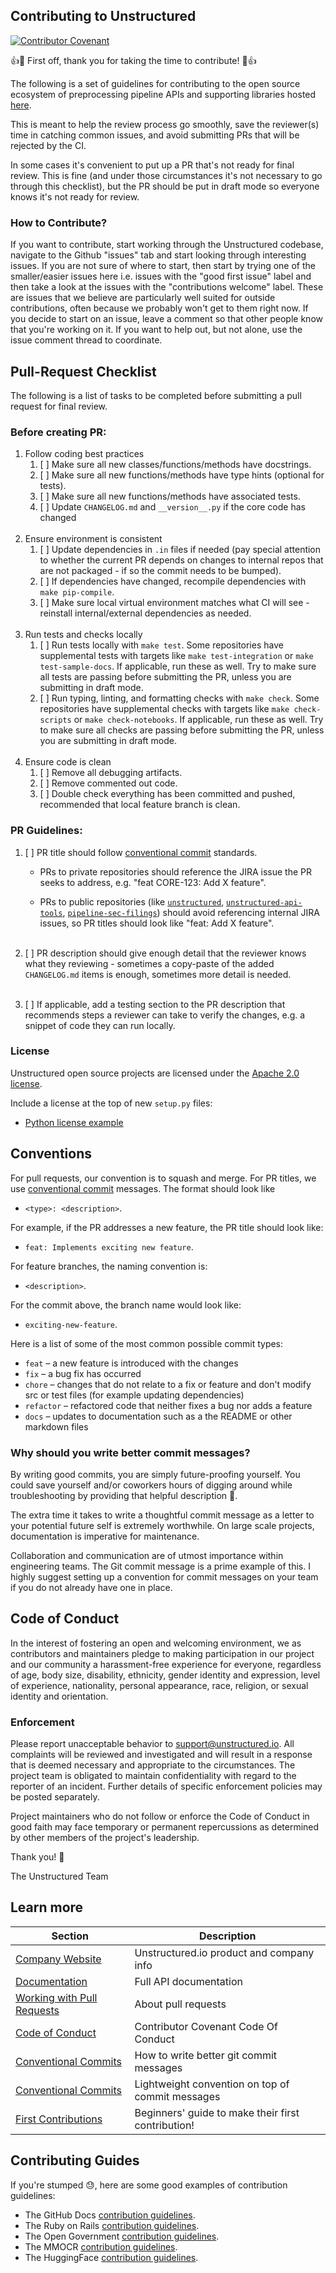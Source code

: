 ## Contributing to Unstructured

[![Contributor Covenant](https://img.shields.io/badge/Contributor%20Covenant-2.1-4baaaa.svg)](code_of_conduct.md)

👍🎉 First off, thank you for taking the time to contribute! 🎉👍

The following is a set of guidelines for contributing to the open source ecosystem of preprocessing pipeline APIs and supporting libraries hosted [here](https://github.com/Unstructured-IO).

This is meant to help the review process go smoothly, save the reviewer(s) time in catching common issues, and avoid submitting PRs that will be rejected by the CI.

In some cases it's convenient to put up a PR that's not ready for final review. This is fine (and under those circumstances it's not necessary to go through this checklist), but the PR should be put in draft mode so everyone knows it's not ready for review. 

### How to Contribute?

If you want to contribute, start working through the Unstructured codebase, navigate to the Github "issues" tab and start looking through interesting issues. If you are not sure of where to start, then start by trying one of the smaller/easier issues here i.e. issues with the "good first issue" label and then take a look at the issues with the "contributions welcome" label. These are issues that we believe are particularly well suited for outside contributions, often because we probably won't get to them right now. If you decide to start on an issue, leave a comment so that other people know that you're working on it. If you want to help out, but not alone, use the issue comment thread to coordinate.


## Pull-Request Checklist

The following is a list of tasks to be completed before submitting a pull request for final review.

### Before creating PR:

1. Follow coding best practices
    1. [ ] Make sure all new classes/functions/methods have docstrings.
    1. [ ] Make sure all new functions/methods have type hints (optional for tests).
    1. [ ] Make sure all new functions/methods have associated tests.
    1. [ ] Update `CHANGELOG.md` and `__version__.py` if the core code has changed
<br/><br/>
1. Ensure environment is consistent
    1. [ ] Update dependencies in `.in` files if needed (pay special attention to whether the current PR depends on changes to internal repos that are not packaged - if so the commit needs to be bumped).
    1. [ ] If dependencies have changed, recompile dependencies with `make pip-compile`.
    1. [ ] Make sure local virtual environment matches what CI will see - reinstall internal/external dependencies as needed.
<br/><br/>    
1. Run tests and checks locally
    1. [ ] Run tests locally with `make test`. Some repositories have supplemental tests with targets like `make test-integration` or `make test-sample-docs`. If applicable, run these as well. Try to make sure all tests are passing before submitting the PR, unless you are submitting in draft mode.
    1. [ ] Run typing, linting, and formatting checks with `make check`. Some repositories have supplemental checks with targets like `make check-scripts` or `make check-notebooks`. If applicable, run these as well. Try to make sure all checks are passing before submitting the PR, unless you are submitting in draft mode.
<br/><br/>    
1. Ensure code is clean
    1. [ ] Remove all debugging artifacts.
    1. [ ] Remove commented out code.
    1. [ ] Double check everything has been committed and pushed, recommended that local feature branch is clean.
    
### PR Guidelines:

1. [ ] PR title should follow [conventional commit](https://www.conventionalcommits.org/en/v1.0.0/) standards.

    - PRs to private repositories should reference the JIRA issue the PR seeks to address, e.g. "feat CORE-123: Add X feature".
    
    - PRs to public repositories (like [`unstructured`](https://github.com/Unstructured-IO/unstructured), [`unstructured-api-tools`](https://github.com/Unstructured-IO/unstructured-api-tools), [`pipeline-sec-filings`](https://github.com/Unstructured-IO/pipeline-sec-filings)) should avoid referencing internal JIRA issues, so PR titles should look like "feat: Add X feature".
<br/><br/>      
1. [ ] PR description should give enough detail that the reviewer knows what they reviewing - sometimes a copy-paste of the added `CHANGELOG.md` items is enough, sometimes more detail is needed.
<br/><br/>
1. [ ] If applicable, add a testing section to the PR description that recommends steps a reviewer can take to verify the changes, e.g. a snippet of code they can run locally.

### License

Unstructured open source projects are licensed under the [Apache 2.0 license](https://www.apache.org/licenses/LICENSE-2.0).

Include a license at the top of new `setup.py` files:

- [Python license example](https://github.com/Unstructured-IO/unstructured/blob/main/setup.py)


## Conventions

For pull requests, our convention is to squash and merge. For PR titles, we use [conventional commit](https://www.freecodecamp.org/news/how-to-write-better-git-commit-messages/#conventional-commits) messages. The format should look like 

- `<type>: <description>`.

For example, if the PR addresses a new feature, the PR title should look like: 

- `feat: Implements exciting new feature`. 

For feature branches, the naming convention is:

- `<description>`. 

For the commit above, the branch name would look like: 

- `exciting-new-feature`.

Here is a list of some of the most common possible commit types:

- `feat` – a new feature is introduced with the changes
- `fix` – a bug fix has occurred
- `chore` – changes that do not relate to a fix or feature and don't modify src or test files (for example updating dependencies)
- `refactor` – refactored code that neither fixes a bug nor adds a feature
- `docs` – updates to documentation such as a the README or other markdown files

### Why should you write better commit messages?

By writing good commits, you are simply future-proofing yourself. You could save yourself and/or coworkers hours of digging around while troubleshooting by providing that helpful description 🙂. 

The extra time it takes to write a thoughtful commit message as a letter to your potential future self is extremely worthwhile. On large scale projects, documentation is imperative for maintenance.

Collaboration and communication are of utmost importance within engineering teams. The Git commit message is a prime example of this. I highly suggest setting up a convention for commit messages on your team if you do not already have one in place.


## Code of Conduct

In the interest of fostering an open and welcoming environment, we as contributors and maintainers pledge to making participation in our project and our community a harassment-free experience for everyone, regardless of age, body size, disability, ethnicity, gender identity and expression, level of experience, nationality, personal appearance, race, religion, or sexual identity and orientation.

### Enforcement

Please report unacceptable behavior to support@unstructured.io. All complaints will be reviewed and investigated and will result in a response that is deemed necessary and appropriate to the circumstances. The project team is obligated to maintain confidentiality with regard to the reporter of an incident. Further details of specific enforcement policies may be posted separately.

Project maintainers who do not follow or enforce the Code of Conduct in good faith may face temporary or permanent repercussions as determined by other members of the project's leadership.

Thank you! 🤗

The Unstructured Team


## Learn more

| Section | Description |
|-|-|
| [Company Website](https://unstructured.io) | Unstructured.io product and company info |
| [Documentation](https://unstructured-io.github.io/unstructured) | Full API documentation |
| [Working with Pull Requests](https://docs.github.com/en/pull-requests/collaborating-with-pull-requests/proposing-changes-to-your-work-with-pull-requests/about-pull-requests) | About pull requests |
| [Code of Conduct](https://www.contributor-covenant.org/version/1/4/code-of-conduct/) | Contributor Covenant Code Of Conduct |
| [Conventional Commits](https://www.freecodecamp.org/news/how-to-write-better-git-commit-messages/) | How to write better git commit messages |
| [Conventional Commits](https://www.conventionalcommits.org/en/v1.0.0/) | Lightweight convention on top of commit messages |
| [First Contributions](https://github.com/firstcontributions/first-contributions/blob/main/README.md) | Beginners' guide to make their first contribution! |


## Contributing Guides

If you're stumped 😓, here are some good examples of contribution guidelines:

- The GitHub Docs [contribution guidelines](https://github.com/github/docs/blob/main/CONTRIBUTING.md).
- The Ruby on Rails [contribution guidelines](https://github.com/rails/rails/blob/main/CONTRIBUTING.md).
- The Open Government [contribution guidelines](https://github.com/opengovernment/opengovernment/blob/master/CONTRIBUTING.md).
- The MMOCR [contribution guidelines](https://mmocr.readthedocs.io/en/dev-1.x/notes/contribution_guide.html).
- The HuggingFace [contribution guidelines](https://huggingface2.notion.site/Contribution-Guide-19411c29298644df8e9656af45a7686d).
